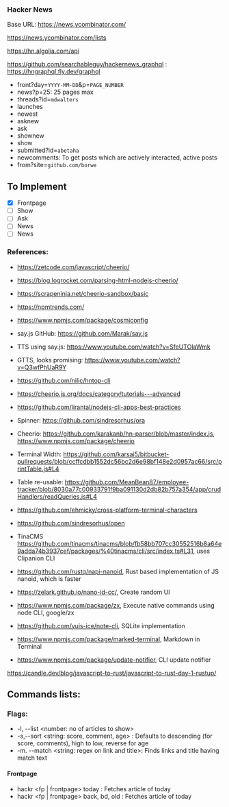 ### Hacker News

Base URL: https://news.ycombinator.com/

https://news.ycombinator.com/lists

https://hn.algolia.com/api

https://github.com/searchableguy/hackernews_graphql : https://hngraphql.fly.dev/graphql

-   front?day=`YYYY-MM-DD`&p=`PAGE_NUMBER`
-   news?p=25: 25 pages max
-   threads?id=`mdwalters`
-   launches
-   newest
-   asknew
-   ask
-   shownew
-   show
-   submitted?id=`abetaha`
-   newcomments: To get posts which are actively interacted, active posts
-   from?site=`github.com/borwe`

## To Implement

- [x] Frontpage
- [ ] Show
- [ ] Ask
- [ ] News
- [ ] News

### References:

-   https://zetcode.com/javascript/cheerio/
-   https://blog.logrocket.com/parsing-html-nodejs-cheerio/
-   https://scrapeninja.net/cheerio-sandbox/basic
-   https://npmtrends.com/
-   https://www.npmjs.com/package/cosmiconfig
-   say.js GitHub: https://github.com/Marak/say.js
-   TTS using say.js: https://www.youtube.com/watch?v=SfeUTOlaWmk
-   GTTS, looks promising: https://www.youtube.com/watch?v=Q3wfPhUaR9Y
-   https://github.com/nilic/hntop-cli
-   https://cheerio.js.org/docs/category/tutorials---advanced
-   https://github.com/lirantal/nodejs-cli-apps-best-practices
-   Spinner: https://github.com/sindresorhus/ora
-   Cheerio: https://github.com/karakanb/hn-parser/blob/master/index.js, https://www.npmjs.com/package/cheerio
-   Terminal Width: https://github.com/karsai5/bitbucket-pullrequests/blob/ccffcdbb1552dc56bc2d6e98bf148e2d0957ac66/src/printTable.js#L4
-   Table re-usable: https://github.com/MeanBean87/employee-tracker/blob/8030a77c00933791f9ba091130d2db82b757a354/app/crudHandlers/readQueries.js#L4
-   https://github.com/ehmicky/cross-platform-terminal-characters
-   https://github.com/sindresorhus/open
-   TinaCMS https://github.com/tinacms/tinacms/blob/fb58bb707cc30552516b8a64e9adda74b3937cef/packages/%40tinacms/cli/src/index.ts#L31, uses Clipanion CLI
-   https://github.com/rustq/napi-nanoid, Rust based implementation of JS nanoid, which is faster
-   https://zelark.github.io/nano-id-cc/, Create random UI

-   https://www.npmjs.com/package/zx, Execute native commands using node CLI, google/zx
-   https://github.com/yuis-ice/note-cli, SQLite implementation
-   https://www.npmjs.com/package/marked-terminal, Markdown in Terminal
-   https://www.npmjs.com/package/update-notifier, CLI update notifier

https://candle.dev/blog/javascript-to-rust/javascript-to-rust-day-1-rustup/

## Commands lists:

### Flags: 

- -l, --list <number: no of articles to show>
- -s,--sort <string: score, comment, age> : Defaults to descending (for score, comments), high to low, reverse for age
- -m. --match <string: regex on link and title>: Finds links and title having match text

#### Frontpage

- hackr <fp | frontpage> today : Fetches article of today
- hackr <fp | frontpage> back, bd, old : Fetches article of today
